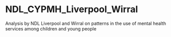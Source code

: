 # NDL_CYPMH_Liverpool_Wirral
Analysis by NDL Liverpool and Wirral on patterns in the use of mental health services among children and young people

